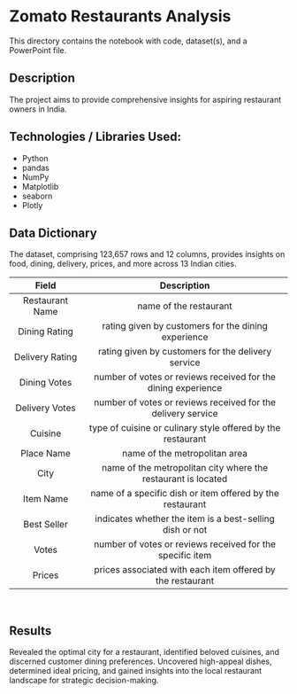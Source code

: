 # Zomato Restaurants Analysis

This directory contains the notebook with code, dataset(s), and a PowerPoint file.

## Description
The project aims to provide comprehensive insights for aspiring restaurant owners in India.

## Technologies / Libraries Used:
- Python
- pandas
- NumPy
- Matplotlib
- seaborn
- Plotly

## Data Dictionary
The dataset, comprising 123,657 rows and 12 columns, provides insights on food, dining, delivery, prices, and more across 13 Indian cities.

| Field           | Description                                                   |
| :-------------: | :-----------------------------------------------------------: |
| Restaurant Name | name of the restaurant                                        |
| Dining Rating   | rating given by customers for the dining experience           |
| Delivery Rating | rating given by customers for the delivery service            |
| Dining Votes    | number of votes or reviews received for the dining experience |
| Delivery Votes  | number of votes or reviews received for the delivery service  |
| Cuisine         | type of cuisine or culinary style offered by the restaurant   |
| Place Name      | name of the metropolitan area                                 |
| City            | name of the metropolitan city where the restaurant is located |
| Item Name       | name of a specific dish or item offered by the restaurant     |
| Best Seller     | indicates whether the item is a best-selling dish or not      |
| Votes           | number of votes or reviews received for the specific item     |
| Prices          | prices associated with each item offered by the restaurant    |

<br>

## Results
Revealed the optimal city for a restaurant, identified beloved cuisines, and discerned customer dining preferences. Uncovered high-appeal dishes, determined ideal pricing, and gained insights into the local restaurant landscape for strategic decision-making.
